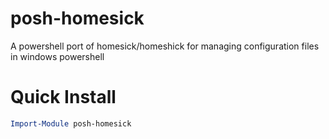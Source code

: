 posh-homesick
==========
A powershell port of homesick/homeshick for managing configuration files in windows powershell

# Quick Install
```powershell
Import-Module posh-homesick
```
